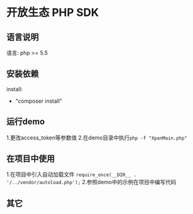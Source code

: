 # 开放生态 PHP SDK

## 语言说明
语言: php >= 5.5

## 安装依赖
install:
  - "composer install"

## 运行demo
1.更改access_token等参数值
2.在demo目录中执行`php -f "XpanMain.php"`

## 在项目中使用

1.在项目中引入自动加载文件 `require_once(__DIR__ . '/../vendor/autoload.php');`
2.参照demo中的示例在项目中编写代码

## 其它
